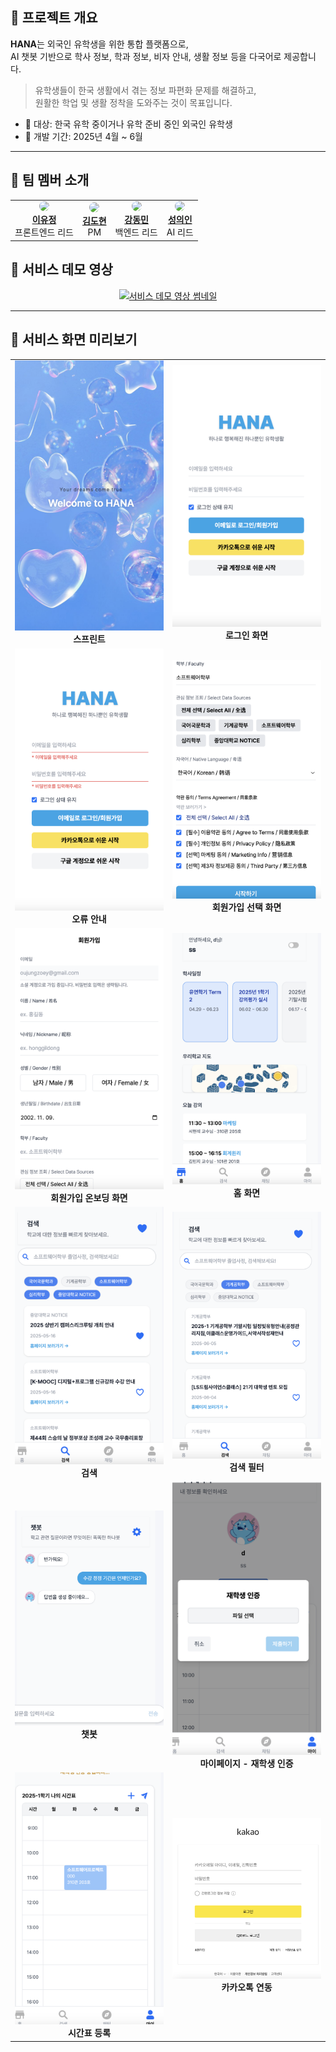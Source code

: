 
## 📌 프로젝트 개요

**HANA**는 외국인 유학생을 위한 통합 플랫폼으로,  
AI 챗봇 기반으로 학사 정보, 학과 정보, 비자 안내, 생활 정보 등을 다국어로 제공합니다.

> 유학생들이 한국 생활에서 겪는 정보 파편화 문제를 해결하고,  
> 원활한 학업 및 생활 정착을 도와주는 것이 목표입니다.

- 🎯 대상: 한국 유학 중이거나 유학 준비 중인 외국인 유학생
- 🚀 개발 기간: 2025년 4월 ~ 6월

---

## 👥 팀 멤버 소개

<table>
  <tr>
    <td align="center">
      <a href="https://github.com/yousrchive">
        <img src="https://github.com/yousrchive.png" width="100" style="border-radius: 50%"/><br/>
        <strong>이유정</strong>
      </a><br/>
      프론트엔드 리드
    </td>
    <td align="center">
      <a href="https://github.com/harry-nb">
        <img src="https://github.com/harry-nb.png" width="100" style="border-radius: 50%"/><br/>
        <strong>김도현</strong>
      </a><br/>
      PM
    </td>
    <td align="center">
      <a href="https://github.com/dmkang1225">
        <img src="https://github.com/dmkang1225.png" width="100" style="border-radius: 50%"/><br/>
        <strong>강동민</strong>
      </a><br/>
      백엔드 리드
    </td>
    <td align="center">
      <a href="https://github.com/EuiInSeong">
        <img src="https://github.com/EuiInSeong.png" width="100" style="border-radius: 50%"/><br/>
        <strong>성의인</strong>
      </a><br/>
      AI 리드
    </td>
  </tr>
</table>

## 🎥 서비스 데모 영상

<p align="center">
  <a href="https://youtu.be/uGVYhXbuHk0">
    <img src="https://img.youtube.com/vi/uGVYhXbuHk0/0.jpg" width="480" alt="서비스 데모 영상 썸네일"/>
  </a>
</p>

---

## 🎨 서비스 화면 미리보기

<table>
  <tr>
    <td align="center">
      <img src="https://raw.githubusercontent.com/HANA-by-teamname/frontend-hana/main/asset/sprint.png" width="300"/><br/>
      <b>스프린트</b>
    </td>
    <td align="center">
      <img src="https://raw.githubusercontent.com/HANA-by-teamname/frontend-hana/main/asset/login.png" width="300"/><br/>
      <b>로그인 화면</b>
    </td>
  </tr>
  <tr>
    <td align="center">
      <img src="https://raw.githubusercontent.com/HANA-by-teamname/frontend-hana/main/asset/error.png" width="300"/><br/>
      <b>오류 안내</b>
    </td>
    <td align="center">
      <img src="https://raw.githubusercontent.com/HANA-by-teamname/frontend-hana/main/asset/signup_select.png" width="300"/><br/>
      <b>회원가입 선택 화면</b>
    </td>
  </tr>
  <tr>
    <td align="center">
      <img src="https://raw.githubusercontent.com/HANA-by-teamname/frontend-hana/main/asset/signup_onboarding.png" width="300"/><br/>
      <b>회원가입 온보딩 화면</b>
    </td>
    <td align="center">
      <img src="https://raw.githubusercontent.com/HANA-by-teamname/frontend-hana/main/asset/home.png" width="300"/><br/>
      <b>홈 화면</b>
    </td>
  </tr>
  <tr>
    <td align="center">
      <img src="https://raw.githubusercontent.com/HANA-by-teamname/frontend-hana/main/asset/search.png" width="300"/><br/>
      <b>검색</b>
    </td>
    <td align="center">
      <img src="https://raw.githubusercontent.com/HANA-by-teamname/frontend-hana/main/asset/search_filter.png" width="300"/><br/>
      <b>검색 필터</b>
    </td>
  </tr>
  <tr>
    <td align="center">
      <img src="https://raw.githubusercontent.com/HANA-by-teamname/frontend-hana/main/asset/chatbot.png" width="300"/><br/>
      <b>챗봇</b>
    </td>
    <td align="center">
      <img src="https://raw.githubusercontent.com/HANA-by-teamname/frontend-hana/main/asset/mypage_auth.png" width="300"/><br/>
      <b>마이페이지 - 재학생 인증</b>
    </td>
  </tr>
  <tr>
    <td align="center">
      <img src="https://raw.githubusercontent.com/HANA-by-teamname/frontend-hana/main/asset/timetable.png" width="300"/><br/>
      <b>시간표 등록</b>
    </td>
    <td align="center">
      <img src="https://raw.githubusercontent.com/HANA-by-teamname/frontend-hana/main/asset/kakao.png" width="300"/><br/>
      <b>카카오톡 연동</b>
    </td>
  </tr>
</table>
